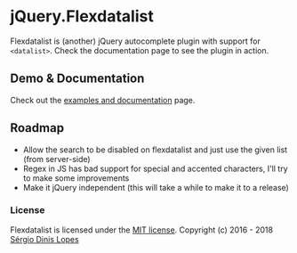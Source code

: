 jQuery.Flexdatalist
======

Flexdatalist is (another) jQuery autocomplete plugin with support for <code>&lt;datalist&gt;</code>. Check the documentation page to see the plugin in action.

## Demo & Documentation ##

Check out the [examples and documentation](http://projects.sergiodinislopes.pt/flexdatalist/) page.

## Roadmap

- Allow the search to be disabled on flexdatalist and just use the given list (from server-side)
- Regex in JS has bad support for special and accented characters, I'll try to make some improvements
- Make it jQuery independent (this will take a while to make it to a release)

### License
Flexdatalist is licensed under the [MIT license](http://opensource.org/licenses/MIT).
Copyright (c) 2016 - 2018 [Sérgio Dinis Lopes](http://github.com/sergiodlopes)